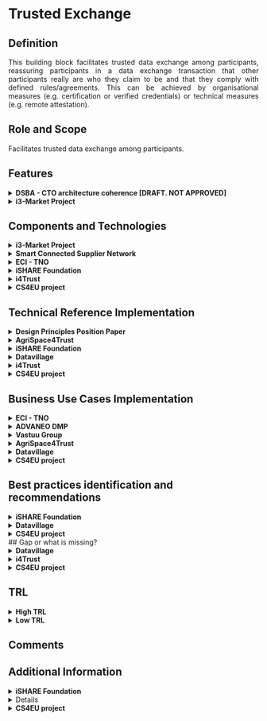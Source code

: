  # Trusted Exchange

 ## Definition
<div align="justify">This building block facilitates trusted data exchange among participants, reassuring participants in a data exchange transaction that other participants really are who they claim to be and that they comply with defined rules/agreements. This can be achieved by organisational measures (e.g. certification or verified credentials) or technical measures (e.g. remote attestation).</div> 

## Role and Scope
<div allign="justify">Facilitates trusted data exchange among participants.</div>

## Features 
<details>
  <summary><strong>DSBA - CTO architecture coherence [DRAFT. NOT APPROVED]</strong></summary>
 
- Security Profiles
- Certification
- Remote Attestation, remote integrity verification
- Trust Authority for verifying trustworthiness of participants
- European identification
- IDS Connector implementation
 
</details>

<details>
  <summary><strong>i3-Market Project</strong></summary>
 
- An Identity and Access Management system based on Decentralized/Self Sovereign Identity and Verifiable Credentials
- Smart Wallets with different level of security (Cloud/HW Wallet).
- Smart Contracts.
- A Data monetization system based on crypto currency for secure, trusted and cost-effective peer-to-peer payments.
 
Go to the [source](http://open-source.i3-market.eu/technical-information/i3-market-architecture/).
</details>

## Components and Technologies
<details>
  <summary><strong>i3-Market Project</strong></summary>
 
- Tokenization
- interaction with the decentralized ledger of the Data Storage system and with the Data Access System for the monetization of the data assets.

<img src="images/Trust_i3_Market.png" width="640" align="center"> </br>
</details>


<details>
  <summary><strong>Smart Connected Supplier Network</strong></summary>
 
 - Digital platforms, interconnected using IDS
 - Independent ‘address book’ for routing communication
 - Several providers
 - One-time integration with own ERP system
 - Registration in the SCSN address book
</details>

<details>
  <summary><strong>ECI - TNO</strong></summary>
 
 - [ECI Gatewise](https://www.ecisolutions.com/en-gb/)
 - IDS Connector
 - SCSN platform
 - DAPS
</details>

<details>
 <summary><strong>iSHARE Foundation</strong></summary>
 
 - iSHARE Satellite
 - Participant registration service for data spaces, allowing data spaces to make participants known in their data space and also across data spaces.
 - Totally federated 'trust phone book' to discover participants, find the trust level and the roles, and of course the data space.
</details>


<details>
  <summary><strong>i4Trust</strong></summary>
 
- [iSHARE Satellite](https://ishare.eu/ishare-satellite-explained/) services are used at this moment.  This service has been defined implementing Trust Anchor functions within data spaces to verify trust of participants.
</details>

<details>
  <summary><strong>CS4EU project</strong></summary>
 
- FE2MED (Functional encryption to Medical Data)
</details>

## Technical Reference Implementation
<details>
  <summary><strong>Design Principles Position Paper</strong></summary>
 
<div align="justify">Trust is a necessary feature in any data-sharing environment, i.e. also for predictive maintenance. Unfortunately, predictive maintenance is difficult to achieve, as algorithms used are still not as effective as desired, and the quality of outcome often is not sufficient, due to a lack of reliable data. Nevertheless, integrating and leveraging data from partners – and even from competitors or companies from different sectors (OEMs, maintenance equipment producers, energy companies) – can be of great benefit for all participants.
To overcome the lack of trust currently still prevailing, data sovereignty concepts and services should be employed</div>
 
</details>

<details>
  <summary><strong>AgriSpace4Trust</strong></summary>
 <div align="justify"> <a href="https://i4trust.org/experiments/agrispace4trust/">AgriSpace4Trust</a> aims to integrate i4Trust Marketplace Framework working with FIWARE’s Smart Models and linked data following the latest NGSI-LD specifications. In addition, iSHARE integration to a third-party SensorPassport implementation will build trust within the community. SensorPassport includes functionalities on validating sensor operations, credibility, access, authorization and account control through iSHARE integration.</div>
 
</details>

<details>
 <summary><strong>iSHARE Foundation</strong></summary>
 Distributed Ledger node for federated registration of participants in data spaces, hence enabling legal and organisational interoperability.
</details>

<details>
  <summary><strong>Datavillage</strong></summary>
 
- <div align="justify"><a href="https://www.datavillage.me/platform">The Data Cage</a>: A confidential computing environment to process data from different parties while ensuring data confidentiality and algorithm ownership.</div>
 
  - End to end data encryption with algorithm integrity through enclaving
  - No data leak with whitelist sandboxing
  - Automate secure deployment on cloud providers
  - Data access management with data activity ledger
  - Interoperability with linked data and knowledge graph

  <img src="./images/Trusted_Exchange_Datavillage1.png"/>
 
- <div align="justify"><a href="https://www.datavillage.me/platform">The Data Pod</a>: A personal data store where individuals control and manage their data.</div>
 
  - Extend your data mesh with personal data store
  - Rely on user centric data model, feed and connect first and third party data
  - Get customer consent and access data in full transparency
  - Process data from Data Pod to the Data Cage
 
  <img src="./images/Trusted_Exchange_Datavillage2.png"/>
</details>

<details>
  <summary><strong>i4Trust</strong></summary>
 
- iSHARE provides testing and operation instances of the service.  
- API gateways used in i4Trust are available in the FIWARE Catalogue.  The extended version of the [Kong API gateway via plugins](https://github.com/FIWARE/kong-plugins-fiware) is recommended. 
- [Portfolio](https://i4trust.org/experiments/) of pioneer use cases relying on the i4Trust framework and using iSHARE Satellite services as basis for verifying trust of participants.
</details>

<details>
  <summary><strong>CS4EU project</strong></summary>
 
The Functional Encriptation for Medical (FE2MED) asset is used in CyberSec4Europe (CS4EU) projec. CS4RU goal is provide security measures when medical data are shared. It secures data sharing by using this functional encryption tool. 
FE2MED ensures data integrity and confidentiality, 
Leveragecrypto libraries which implement Inner product schemes (e.g., simpleDDH or damgardDDH) for computing data sets providing statistical results to the data consumers. 
It also implements ABE schemes: KP-ABE schemes ensuring that only selected recipients are able to see certain data. 
It provides a graphical user interface for facilitating the KP-ABE use. 
FE2MED is a service currently deployed on premise.
 
![image](https://user-images.githubusercontent.com/95075534/194581121-e36740f4-80ba-4a53-9265-152ee6ea049a.png)
 
 It can be ceployed as a Service

![image](https://user-images.githubusercontent.com/95075534/194580993-e144bd5a-cee5-4a75-aacf-0f8634d67eb0.png)

 </details>

## Business Use Cases Implementation
<details>
  <summary><strong>ECI - TNO</strong></summary>
<div align="justify">A metal company purchases metal sheets to their providers as well as they receive orders from customers. Through the SCSN and IDS network they can receive orders through ECI gatewise and the IDS network to supply drive. Therefore, they can send a purchase order to their providers and they can receive purchase orders from their clients, even though they have different platforms. Information can be transmitted no matter where connectors and suppliers are connected, making sure that every type of business gets digitized and isn’t left behind.</div>
</details>

<details>
  <summary><strong>ADVANEO DMP</strong></summary>
 
<div align="justify">The <a href="https://www.advaneo-datamarketplace.de/en/#">ADVANEO DMP</a> is a collaboration portal that enables the data-sovereign formation of Data Spaces for data-driven applications. Integrated AI tools, data models and applications as well as free access to millions of Open Data support the development of data-driven innovation projects. The DMP has no contact with the actual raw data, being directly transmitted to the interested party in peer-to-peer encrypted form by an IDS-Connector. Only the exploitation result is accessible, enabling the sharing of confidential data in value chains.</div>
</details>


<details>
  <summary><strong>Vastuu Group</strong></summary>
 <div align="justify">The goal of the <a href="https://www.vttresearch.com/en/news-and-ideas/secure-sharing-supports-data-sovereignty-and-business-between-organisations">project</a> was to use the IDS standard to reveal the energy consumption and emissions information found in Helsinki Region Transport’s (HSL) and a specific city district’s data platforms. This way the data of both public transport and buildings could be taken into account when searching for ways to reduce the energy consumption and carbon footprint in a certain area. The project required developing a solution that would enable smooth data transfer without sacrificing information security.</div>
 
 ![Vastuu project's structure](./images/vastuu-case.png)
</details>


<details>
  <summary><strong>AgriSpace4Trust</strong></summary>
 <div align="justify"> <a href="https://i4trust.org/experiments/agrispace4trust/">AgriSpace4Trust</a> enables the prosumption of data services to optimise energy inputs in olive production creating new data-driven services. It proposes to create data hubs supported by i4trust data space that exploit local weather stations or agro-environmental sensors and open them to a broader community of local users. This way, opinion leaders and tech-savvy farmers will invest in buying specialised equipment, and data can be shared at will, including cooperatives and farm advisors/ agronomists.</div>
 
</details>

<details>
  <summary><strong>Datavillage</strong></summary>
 
 - <strong>TAILORED CONTENT DISCOVERY FOR END-USERS</strong>
 
Enable the analysis and processing of sensitive personal data aiming better content recommendation through data sourced directly by your users in a compliant and secure way. Let users consume online content on multiple platforms with their own reputation, identity and history. Don't collect the data in your system but access and process it via the end-users Data Pod and the Data Cage.

 <p align="center"><img src="./images/Trusted_Exchange_Datavillage3.png" height=360 align="center"/></p>

 -  <strong>TAILORED CONTENT DISCOVERY FOR END-USERS</strong>
 
 Enable the exploration and processing of user behaviors with other media & entertainment companies in a compliant and secure way (GDPR, e-privacy ...).
 <p align="center"><img src="./images/Trusted_Exchange_Datavillage4.png" height=360 align="center"/></p>
 
</details>

<details>
  <summary><strong>CS4EU project</strong></summary>
Use Case MD-UC1: Sharing Sensitive Health Data Through an API The FE2MED asset, used in CyberSec4Europe project, secures data sharing by using this functional encryption tool. 
 
The Medical Data Exchange demonstrator is intended to increase the trustworthiness between stakeholders when sharing medical data through a marketplace platform thus generating new business opportunities. This will be achieved by using a real environment provided by the COVID-19 Data Exchange platform50 (COV19DEP)launched by Dawex, which will offer to the users an anonymization service and a functional encryption service for increasing the user privacy and security when sharing data.
 
![image](https://user-images.githubusercontent.com/95075534/194585052-332749a1-d50b-4071-84af-beab3f982ee7.png)

 The figure below shows the basic flow of this Medical Data use case.
 
![image](https://user-images.githubusercontent.com/95075534/194579783-d00f8930-222c-4e42-bc0a-370e05a39ed7.png)

 </details>

## Best practices identification and recommendations
<details>
 <summary><strong>iSHARE Foundation</strong></summary>
 
 -  There is a governance structure to the ledger and hence provides measures for changes and eventual fixes. 
</details>

<details>
  <summary><strong>Datavillage</strong></summary>
 
 - Flexibility to deploy on any cloud provider
 - Development environment with test data required
 - In memory processing
 
</details>
<details>
  <summary><strong>CS4EU project</strong></summary>
 The main functionalities should be deployed on the data provider infrastructure for minimising data leaks.

</details>
## Gap or what is missing?

<details>
  <summary><strong>Datavillage</strong></summary>
 
 - A database integrated into the confidential computing environement is missing. We are looking to integrate an in memory graph database like redis.
 
</details>


<details>
  <summary><strong>i4Trust</strong></summary>
 
- Convergence with other alternative Trust Anchor services (Gaia-X, IDS, EBSI) is being analysed under the DSBA (Data Spaces Business Alliance).
</details>

<details>
  <summary><strong>CS4EU project</strong></summary>
 
 User interface could be made more friendly and additional crypto schemes can be included. 
 Mechanisms for sharing decrypting keys.
 
</details>

## TRL
<details>
  <summary><strong>High TRL</strong></summary>
 
 - High-tech domain: Smart Connected Supplier Network (SCSN) + IDSA
</details>
<details>
  <summary><strong>Low TRL</strong></summary>
 
 - Metal domain: Market 4.0
 - Plastic domain: Market 4.0
</details>

## Comments

## Additional Information
<details>
 <summary><strong>iSHARE Foundation</strong></summary>
Find more information in <a href="https://ishare.eu/">iSHARE Foundation's<a> webpage.
</details>
 
<details>
  <summary><strong>i4Trust</strong></summary>
 
 More information about iSHARE can be found here: 
- [Portal for developers](https://dev.ishare.eu/)
- [iSHARE wiki](https://ishareworks.atlassian.net/wiki/spaces/IS/pages/70222191/iSHARE+Scheme)
- [Additional info](https://github.com/i4Trust/building-blocks)
</details>
 
 <details>
  <summary><strong>CS4EU project</strong></summary>
 More information about Cyber Security for Europe project and the use cases are described at the D5.5 Specification and set-up demonstration case Phase 2.
 [https://cybersec4europe.eu/wp-content/uploads/2022/01/D5.5-Specification-and-set-up-demonstration-case-Phase-2-v1.0_submitted.pdf]
</details>
